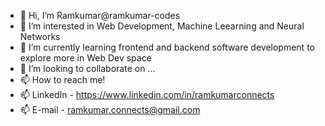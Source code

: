 - 👋 Hi, I’m Ramkumar@ramkumar-codes
- 👀 I’m interested in Web Development, Machine Leearning and Neural Networks
- 🌱 I’m currently learning frontend and backend software development to explore more in Web Dev space
- 💞️ I’m looking to collaborate on ...
- 📫 How to reach me!
- 📫 LinkedIn - https://www.linkedin.com/in/ramkumarconnects
- 📫 E-mail   - ramkumar.connects@gmail.com

<!---
ramkumar-codes/ramkumar-codes is a ✨ special ✨ repository because its `README.md` (this file) appears on your GitHub profile.
You can click the Preview link to take a look at your changes.
--->
